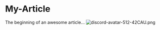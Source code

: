 # My-Article

The beginning of an awesome article...
![discord-avatar-512-42CAU.png](https://stoplight.io/api/v1/projects/cHJqOjY3NDU2/images/ndInAcLYkkg)
